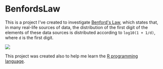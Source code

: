 # BenfordsLaw

This is a project I've created to investigate [Benford's Law][benford], which states that, in many real-life sources of data, the distribution of the first digit of the elements of these data sources is distributed according to `log10(1 + 1/d)`, where `d` is the first digit.

![](https://raw.github.com/clementi/BenfordsLaw/master/plot/gdp.png)

This project was created also to help me learn the [R programming language][r].

[benford]: http://en.wikipedia.org/wiki/Benford%27s_law
[r]: http://www.r-project.org/
